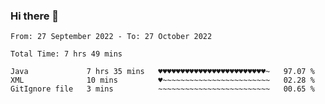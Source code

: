 ### Hi there 👋

<!--
**Sara-Pak/Sara-Pak** is a ✨ _special_ ✨ repository because its `README.md` (this file) appears on your GitHub profile.

Here are some ideas to get you started:

- 🔭 I’m currently working on ...
- 🌱 I’m currently learning ...
- 👯 I’m looking to collaborate on ...
- 🤔 I’m looking for help with ...
- 💬 Ask me about ...
- 📫 How to reach me: ...
- 😄 Pronouns: ...
- ⚡ Fun fact: ...
-->

<!--START_SECTION:waka-->

```text
From: 27 September 2022 - To: 27 October 2022

Total Time: 7 hrs 49 mins

Java             7 hrs 35 mins   ♥♥♥♥♥♥♥♥♥♥♥♥♥♥♥♥♥♥♥♥♥♥♥♥~   97.07 %
XML              10 mins         ♥~~~~~~~~~~~~~~~~~~~~~~~~   02.28 %
GitIgnore file   3 mins          ~~~~~~~~~~~~~~~~~~~~~~~~~   00.65 %
```

<!--END_SECTION:waka-->
